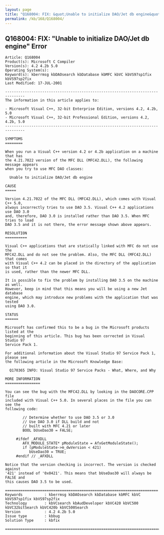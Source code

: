 ```yaml
---
layout: page
title: "Q168004: FIX: &quot;Unable to initialize DAO/Jet db engine&quot; Error"
permalink: /kb/168/Q168004/
---
```


## Q168004: FIX: &quot;Unable to initialize DAO/Jet db engine&quot; Error

	Article: Q168004
	Product(s): Microsoft C Compiler
	Version(s): 4.2 4.2b 5.0
	Operating System(s): 
	Keyword(s): kberrmsg kbDAOsearch kbDatabase kbMFC kbVC kbVS97sp1fix kbVS97sp2fix
	Last Modified: 17-JUL-2001
	
	-------------------------------------------------------------------------------
	The information in this article applies to:
	
	- Microsoft Visual C++, 32-bit Enterprise Edition, versions 4.2, 4.2b, 5.0 
	- Microsoft Visual C++, 32-bit Professional Edition, versions 4.2, 4.2b, 5.0 
	-------------------------------------------------------------------------------
	
	SYMPTOMS
	========
	
	When you run a Visual C++ version 4.2 or 4.2b application on a machine that has
	the 4.21.7022 version of the MFC DLL (MFC42.DLL), the following message appears
	when you try to use MFC DAO classes:
	
	  Unable to initialize DAO/Jet db engine
	
	CAUSE
	=====
	
	Version 4.21.7022 of the MFC DLL (MFC42.DLL), which comes with Visual C++ 5.0,
	always incorrectly tries to use DAO 3.5. Visual C++ 4.2 applications use DAO 3.0
	and, therefore, DAO 3.0 is installed rather than DAO 3.5. When MFC tries to load
	DAO 3.5 and it is not there, the error message shown above appears.
	
	RESOLUTION
	==========
	
	Visual C++ applications that are statically linked with MFC do not use the
	MFC42.DLL and do not see the problem. Also, the MFC DLL (MFC42.DLL) that comes
	with Visual C++ 4.2 can be placed in the directory of the application so that it
	is used, rather than the newer MFC DLL.
	
	It is possible to fix the problem by installing DAO 3.5 on the machine as well.
	However, keep in mind that this means you will be using a new Jet database
	engine, which may introduce new problems with the application that was tested
	using DAO 3.0.
	
	STATUS
	======
	
	Microsoft has confirmed this to be a bug in the Microsoft products listed at the
	beginning of this article. This bug has been corrected in Visual Studio 97
	Service Pack 1.
	
	For additional information about the Visual Studio 97 Service Pack 1, please see
	the following article in the Microsoft Knowledge Base:
	
	  Q170365 INFO: Visual Studio 97 Service Packs - What, Where, and Why
	
	MORE INFORMATION
	================
	
	You can see the bug with the MFC42.DLL by looking in the DAOCORE.CPP file
	included with Visual C++ 5.0. In several places in the file you can see the
	following code:
	
	        // Determine whether to use DAO 3.5 or 3.0
	        // Use DAO 3.0 if DLL build and not
	        // built with MFC 4.21 or later
	        BOOL bUseDao30 = FALSE;
	
	     #ifdef _AFXDLL
	        AFX_MODULE_STATE* pModuleState = AfxGetModuleState();
	        if (pModuleState->m_dwVersion < 421)
	           bUseDao30 = TRUE;
	     #endif // _AFXDLL
	
	Notice that the version checking is incorrect. The version is checked against
	'421' instead of '0x0421'. This means that bUseDao30 will always be FALSE and
	this causes DAO 3.5 to be used.
	
	======================================================================
	Keywords          : kberrmsg kbDAOsearch kbDatabase kbMFC kbVC kbVS97sp1fix kbVS97sp2fix 
	Technology        : kbVCsearch kbAudDeveloper kbVC420 kbVC500 kbVC32bitSearch kbVC420b kbVC500Search
	Version           : 4.2 4.2b 5.0
	Issue type        : kbbug
	Solution Type     : kbfix
	
	=============================================================================
	

